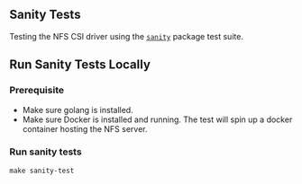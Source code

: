 ## Sanity Tests
Testing the NFS CSI driver using the [`sanity`](https://github.com/kubernetes-csi/csi-test/tree/master/pkg/sanity) package test suite.

## Run Sanity Tests Locally
### Prerequisite
 - Make sure golang is installed.
 - Make sure Docker is installed and running. The test will spin up a docker container hosting the NFS server.

### Run sanity tests
```
make sanity-test
```
